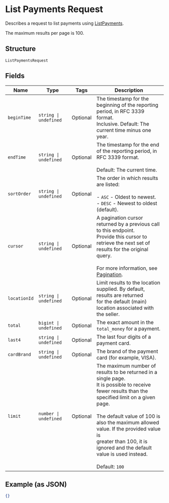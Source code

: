 
# List Payments Request

Describes a request to list payments using
[ListPayments](../../doc/api/payments.md#list-payments).

The maximum results per page is 100.

## Structure

`ListPaymentsRequest`

## Fields

| Name | Type | Tags | Description |
|  --- | --- | --- | --- |
| `beginTime` | `string \| undefined` | Optional | The timestamp for the beginning of the reporting period, in RFC 3339 format.<br>Inclusive. Default: The current time minus one year. |
| `endTime` | `string \| undefined` | Optional | The timestamp for the end of the reporting period, in RFC 3339 format.<br><br>Default: The current time. |
| `sortOrder` | `string \| undefined` | Optional | The order in which results are listed:<br><br>- `ASC` - Oldest to newest.<br>- `DESC` - Newest to oldest (default). |
| `cursor` | `string \| undefined` | Optional | A pagination cursor returned by a previous call to this endpoint.<br>Provide this cursor to retrieve the next set of results for the original query.<br><br>For more information, see [Pagination](https://developer.squareup.com/docs/basics/api101/pagination). |
| `locationId` | `string \| undefined` | Optional | Limit results to the location supplied. By default, results are returned<br>for the default (main) location associated with the seller. |
| `total` | `bigint \| undefined` | Optional | The exact amount in the `total_money` for a payment. |
| `last4` | `string \| undefined` | Optional | The last four digits of a payment card. |
| `cardBrand` | `string \| undefined` | Optional | The brand of the payment card (for example, VISA). |
| `limit` | `number \| undefined` | Optional | The maximum number of results to be returned in a single page.<br>It is possible to receive fewer results than the specified limit on a given page.<br><br>The default value of 100 is also the maximum allowed value. If the provided value is<br>greater than 100, it is ignored and the default value is used instead.<br><br>Default: `100` |

## Example (as JSON)

```json
{}
```

